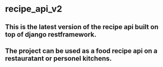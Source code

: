 # recipe_api_v2


## This is the latest version of the recipe api built on top of django restframework.

## The project can be used as a food recipe api on a restauratant or personel kitchens.
